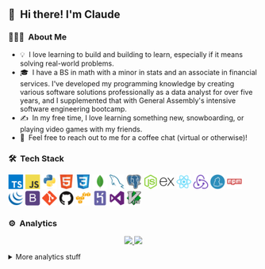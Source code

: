 ## 👋 &nbsp;Hi there! I'm Claude

### 👨🏻‍💻 &nbsp;About Me

- 💡 &nbsp;I love learning to build and building to learn, especially if it means solving real-world problems.
- 🎓 &nbsp;I have a BS in math with a minor in stats and an associate in financial services. I've developed my programming knowledge by creating various software solutions professionally as a data analyst for over five years, and I supplemented that with General Assembly's intensive software engineering bootcamp.
- ✍️ &nbsp;In my free time, I love learning something new, snowboarding, or playing video games with my friends.
- 💬 &nbsp;Feel free to reach out to me for a coffee chat (virtual or otherwise)!

### 🛠 &nbsp;Tech Stack

<p align="left">
  <img src="https://raw.githubusercontent.com/devicons/devicon/master/icons/typescript/typescript-original.svg" alt="TypeScript" width="30" height="30" title="TypeScript" />
  <img src="https://raw.githubusercontent.com/devicons/devicon/master/icons/javascript/javascript-original.svg" alt="JavaScript" width="30" height="30" title="JavaScript" />
  <img src="https://raw.githubusercontent.com/devicons/devicon/master/icons/python/python-original.svg" alt="Python" width="30" height="30" title="Python" />
  <img src="https://raw.githubusercontent.com/devicons/devicon/master/icons/html5/html5-original.svg" alt="HTML" width="30" height="30" title="HTML" />
  <img src="https://raw.githubusercontent.com/devicons/devicon/master/icons/css3/css3-original.svg" alt="CSS" width="30" height="30" title="CSS" />
  <img src="https://raw.githubusercontent.com/devicons/devicon/master/icons/mongodb/mongodb-original.svg" alt="MongoDB" width="30" height="30" title="MongoDB" />
  <img src="https://raw.githubusercontent.com/devicons/devicon/master/icons/mysql/mysql-original.svg" alt="MySQL" width="30" height="30" title="MySQL" />
  <img src="https://raw.githubusercontent.com/devicons/devicon/master/icons/postgresql/postgresql-original.svg" alt="PostgreSQL" width="30" height="30" title="PostgreSQL" />
  <img src="https://raw.githubusercontent.com/devicons/devicon/master/icons/nodejs/nodejs-original.svg" alt="Node.js" width="30" height="30" title="Node.js" />
  <img src="https://raw.githubusercontent.com/devicons/devicon/master/icons/express/express-original.svg" alt="Express.js" width="30" height="30" title="Express.js" />
  <img src="https://raw.githubusercontent.com/devicons/devicon/master/icons/react/react-original.svg" alt="React.js" width="30" height="30" title="React.js" />
  <img src="https://raw.githubusercontent.com/devicons/devicon/master/icons/redux/redux-original.svg" alt="Redux" width="30" height="30" title="Redux" />
  <img src="https://raw.githubusercontent.com/devicons/devicon/master/icons/yarn/yarn-original.svg" alt="Yarn" width="30" height="30" title="Yarn" />
  <img src="https://raw.githubusercontent.com/devicons/devicon/master/icons/npm/npm-original-wordmark.svg" alt="NPM" width="30" height="30" title="NPM" />
  <img src="https://raw.githubusercontent.com/devicons/devicon/master/icons/jquery/jquery-original.svg" alt="jQuery" width="30" height="30" title="jQuery" />
  <img src="https://raw.githubusercontent.com/devicons/devicon/master/icons/bootstrap/bootstrap-plain.svg" alt="Bootstrap" width="30" height="30" title="Bootstrap" />
  <img src="https://raw.githubusercontent.com/devicons/devicon/master/icons/git/git-original.svg" alt="Git" width="30" height="30" title="Git" />
  <img src="https://raw.githubusercontent.com/devicons/devicon/master/icons/github/github-original.svg" alt="GitHub" width="30" height="30" title="GitHub" />
  <img src="https://raw.githubusercontent.com/devicons/devicon/master/icons/amazonwebservices/amazonwebservices-original.svg" alt="Amazon Web Services" width="30" height="30" title="Amazon Web Services" />
  <img src="https://raw.githubusercontent.com/devicons/devicon/master/icons/heroku/heroku-plain.svg" alt="Heroku" width="30" height="30" title="Heroku" />
  <img src="https://raw.githubusercontent.com/devicons/devicon/master/icons/visualstudio/visualstudio-plain.svg" alt="VS Code" width="30" height="30" title="Visual Studio Code" />
  <img src="https://raw.githubusercontent.com/devicons/devicon/master/icons/vim/vim-original.svg" alt="Vim" width="30" height="30" title="Vim" />
</p>

### ⚙️ &nbsp;Analytics

<p align="center">
<a href="https://github.com/anuraghazra/github-readme-stats">
  <img height="180em" src="https://github-readme-stats-eight-theta.vercel.app/api?username=claudealdric&show_icons=true&theme=vue-dark&include_all_commits=true&count_private=true" />
  <img height="180em" src="https://github-readme-stats-eight-theta.vercel.app/api/top-langs/?username=claudealdric&layout=compact&exclude_lang=java+r&theme=vue-dark" />
</a>
</p>

<details>
  <summary>
    More analytics stuff
  </summary>
  
  <br />
  
<!--START_SECTION:waka-->
![Lines of code](https://img.shields.io/badge/From%20Hello%20World%20I%27ve%20Written-505616%20lines%20of%20code-blue)

**I'm a Night 🦉** 

```text
🌞 Morning    235 commits    ███░░░░░░░░░░░░░░░░░░░░░░   14.65% 
🌆 Daytime    486 commits    ███████░░░░░░░░░░░░░░░░░░   30.3% 
🌃 Evening    518 commits    ████████░░░░░░░░░░░░░░░░░   32.29% 
🌙 Night      365 commits    █████░░░░░░░░░░░░░░░░░░░░   22.76%

```
📅 **I'm Most Productive on Thursday** 

```text
Monday       298 commits    ████░░░░░░░░░░░░░░░░░░░░░   18.58% 
Tuesday      272 commits    ████░░░░░░░░░░░░░░░░░░░░░   16.96% 
Wednesday    225 commits    ███░░░░░░░░░░░░░░░░░░░░░░   14.03% 
Thursday     352 commits    █████░░░░░░░░░░░░░░░░░░░░   21.95% 
Friday       226 commits    ███░░░░░░░░░░░░░░░░░░░░░░   14.09% 
Saturday     144 commits    ██░░░░░░░░░░░░░░░░░░░░░░░   8.98% 
Sunday       87 commits     █░░░░░░░░░░░░░░░░░░░░░░░░   5.42%

```


📊 **This Week I Spent My Time On** 

```text
⌚︎ Time Zone: America/New_York

💬 Programming Languages: 
JSON                     6 hrs 1 min         ██████████░░░░░░░░░░░░░░░   42.44% 
TypeScript               5 hrs 8 mins        █████████░░░░░░░░░░░░░░░░   36.13% 
JavaScript               2 hrs 16 mins       ████░░░░░░░░░░░░░░░░░░░░░   16.04% 
CSV                      14 mins             ░░░░░░░░░░░░░░░░░░░░░░░░░   1.71% 
Other                    11 mins             ░░░░░░░░░░░░░░░░░░░░░░░░░   1.38%

🔥 Editors: 
VS Code                  14 hrs 7 mins       ████████████████████████░   99.36% 
Vim                      5 mins              ░░░░░░░░░░░░░░░░░░░░░░░░░   0.64%

🐱‍💻 Projects: 
dod-msep-job-feed-schedul8 hrs 18 mins       ██████████████░░░░░░░░░░░   58.39% 
dod-msep-partners-api    2 hrs 4 mins        ███░░░░░░░░░░░░░░░░░░░░░░   14.6% 
sandbox                  1 hr 37 mins        ██░░░░░░░░░░░░░░░░░░░░░░░   11.39% 
twitter-clone            1 hr 35 mins        ██░░░░░░░░░░░░░░░░░░░░░░░   11.17% 
dod-msep-client          20 mins             ░░░░░░░░░░░░░░░░░░░░░░░░░   2.45%

💻 Operating System: 
Linux                    12 hrs 32 mins      ██████████████████████░░░   88.25% 
Mac                      1 hr 40 mins        ███░░░░░░░░░░░░░░░░░░░░░░   11.75%

```


<!--END_SECTION:waka-->
</details>
